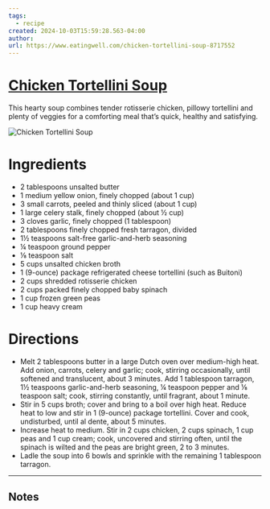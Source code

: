 ```yaml
---
tags:
  - recipe
created: 2024-10-03T15:59:28.563-04:00
author:
url: https://www.eatingwell.com/chicken-tortellini-soup-8717552
---
```


# [Chicken Tortellini Soup](https://www.eatingwell.com/chicken-tortellini-soup-8717552)

This hearty soup combines tender rotisserie chicken, pillowy tortellini and plenty of veggies for a comforting meal that’s quick, healthy and satisfying.

![Chicken Tortellini Soup](https://www.eatingwell.com/thmb/r043w-I9FUwoU63hdlbeH9nQyAA=/1500x0/filters:no_upscale():max_bytes(150000):strip_icc()/Chicken-Tortellini-soup-Beauty1-11989_preview_maxWidth_4000_maxHeight_4000_ppi_300_quality_100-4d7c7ec3b7234d3b9e047e78dcd7483b.jpg)

# Ingredients

- 2 tablespoons unsalted butter
- 1 medium yellow onion, finely chopped (about 1 cup)
- 3 small carrots, peeled and thinly sliced (about 1 cup)
- 1 large celery stalk, finely chopped (about ½ cup)
- 3 cloves garlic, finely chopped (1 tablespoon)
- 2 tablespoons finely chopped fresh tarragon, divided
- 1½ teaspoons salt-free garlic-and-herb seasoning
- ¼ teaspoon ground pepper
- ⅛ teaspoon salt
- 5 cups unsalted chicken broth
- 1 (9-ounce) package refrigerated cheese tortellini (such as Buitoni)
- 2 cups shredded rotisserie chicken
- 2 cups packed finely chopped baby spinach
- 1 cup frozen green peas
- 1 cup heavy cream

# Directions

- Melt 2 tablespoons butter in a large Dutch oven over medium-high heat. Add onion, carrots, celery and garlic; cook, stirring occasionally, until softened and translucent, about 3 minutes. Add 1 tablespoon tarragon, 1½ teaspoons garlic-and-herb seasoning, ¼ teaspoon pepper and ⅛ teaspoon salt; cook, stirring constantly, until fragrant, about 1 minute.
- Stir in 5 cups broth; cover and bring to a boil over high heat. Reduce heat to low and stir in 1 (9-ounce) package tortellini. Cover and cook, undisturbed, until al dente, about 5 minutes.
- Increase heat to medium. Stir in 2 cups chicken, 2 cups spinach, 1 cup peas and 1 cup cream; cook, uncovered and stirring often, until the spinach is wilted and the peas are bright green, 2 to 3 minutes.
- Ladle the soup into 6 bowls and sprinkle with the remaining 1 tablespoon tarragon.

-----

## Notes
